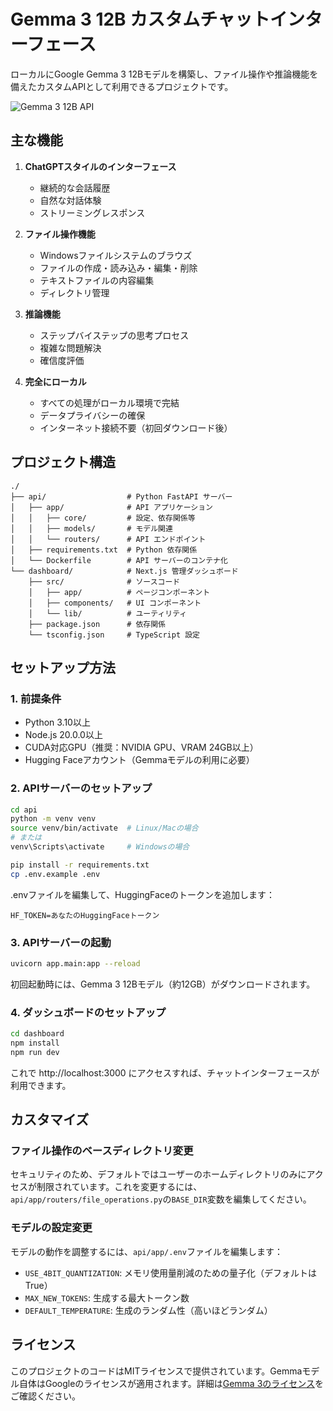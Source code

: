 # Gemma 3 12B カスタムチャットインターフェース

ローカルにGoogle Gemma 3 12Bモデルを構築し、ファイル操作や推論機能を備えたカスタムAPIとして利用できるプロジェクトです。

![Gemma 3 12B API](https://raw.githubusercontent.com/ZundamonnoVRChatkaisetu/gemma-3-12b-api/main/dashboard/public/screenshot.png)

## 主な機能

1. **ChatGPTスタイルのインターフェース**
   - 継続的な会話履歴
   - 自然な対話体験
   - ストリーミングレスポンス

2. **ファイル操作機能**
   - Windowsファイルシステムのブラウズ
   - ファイルの作成・読み込み・編集・削除
   - テキストファイルの内容編集
   - ディレクトリ管理

3. **推論機能**
   - ステップバイステップの思考プロセス
   - 複雑な問題解決
   - 確信度評価

4. **完全にローカル**
   - すべての処理がローカル環境で完結
   - データプライバシーの確保
   - インターネット接続不要（初回ダウンロード後）

## プロジェクト構造

```
./
├── api/                  # Python FastAPI サーバー
│   ├── app/              # API アプリケーション
│   │   ├── core/         # 設定、依存関係等
│   │   ├── models/       # モデル関連
│   │   └── routers/      # API エンドポイント
│   ├── requirements.txt  # Python 依存関係
│   └── Dockerfile        # API サーバーのコンテナ化
└── dashboard/            # Next.js 管理ダッシュボード
    ├── src/              # ソースコード
    │   ├── app/          # ページコンポーネント
    │   ├── components/   # UI コンポーネント
    │   └── lib/          # ユーティリティ
    ├── package.json      # 依存関係
    └── tsconfig.json     # TypeScript 設定
```

## セットアップ方法

### 1. 前提条件

- Python 3.10以上
- Node.js 20.0.0以上
- CUDA対応GPU（推奨：NVIDIA GPU、VRAM 24GB以上）
- Hugging Faceアカウント（Gemmaモデルの利用に必要）

### 2. APIサーバーのセットアップ

```bash
cd api
python -m venv venv
source venv/bin/activate  # Linux/Macの場合
# または
venv\Scripts\activate     # Windowsの場合

pip install -r requirements.txt
cp .env.example .env
```

.envファイルを編集して、HuggingFaceのトークンを追加します：
```
HF_TOKEN=あなたのHuggingFaceトークン
```

### 3. APIサーバーの起動

```bash
uvicorn app.main:app --reload
```

初回起動時には、Gemma 3 12Bモデル（約12GB）がダウンロードされます。

### 4. ダッシュボードのセットアップ

```bash
cd dashboard
npm install
npm run dev
```

これで http://localhost:3000 にアクセスすれば、チャットインターフェースが利用できます。

## カスタマイズ

### ファイル操作のベースディレクトリ変更

セキュリティのため、デフォルトではユーザーのホームディレクトリのみにアクセスが制限されています。これを変更するには、`api/app/routers/file_operations.py`の`BASE_DIR`変数を編集してください。

### モデルの設定変更

モデルの動作を調整するには、`api/app/.env`ファイルを編集します：

- `USE_4BIT_QUANTIZATION`: メモリ使用量削減のための量子化（デフォルトはTrue）
- `MAX_NEW_TOKENS`: 生成する最大トークン数
- `DEFAULT_TEMPERATURE`: 生成のランダム性（高いほどランダム）

## ライセンス

このプロジェクトのコードはMITライセンスで提供されています。Gemmaモデル自体はGoogleのライセンスが適用されます。詳細は[Gemma 3のライセンス](https://huggingface.co/google/gemma-3-12b-it)をご確認ください。
